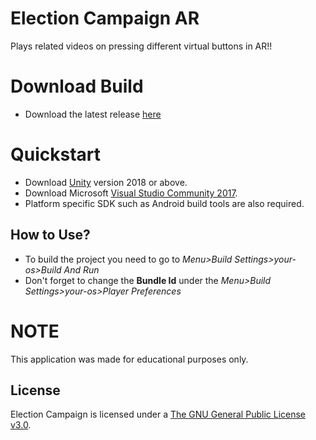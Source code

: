 # Election Campaign AR

Plays related videos on pressing different virtual buttons in AR!!

# Download Build

- Download the latest release
  [here](https://github.com/AgrMayank/Election-Campaign-AR/releases)

# Quickstart

- Download [Unity](https://unity3d.com/get-unity/download/archive) version 2018
  or above.
- Download Microsoft
  [Visual Studio Community 2017](https://visualstudio.microsoft.com/).
- Platform specific SDK such as Android build tools are also required.

## How to Use?

- To build the project you need to go to _Menu>Build Settings>your-os>Build And
  Run_
- Don't forget to change the **Bundle Id** under the _Menu>Build
  Settings>your-os>Player Preferences_

# NOTE

This application was made for educational purposes only.

## License

Election Campaign is licensed under a
[The GNU General Public License v3.0](https://www.gnu.org/licenses/gpl-3.0.en.html).
